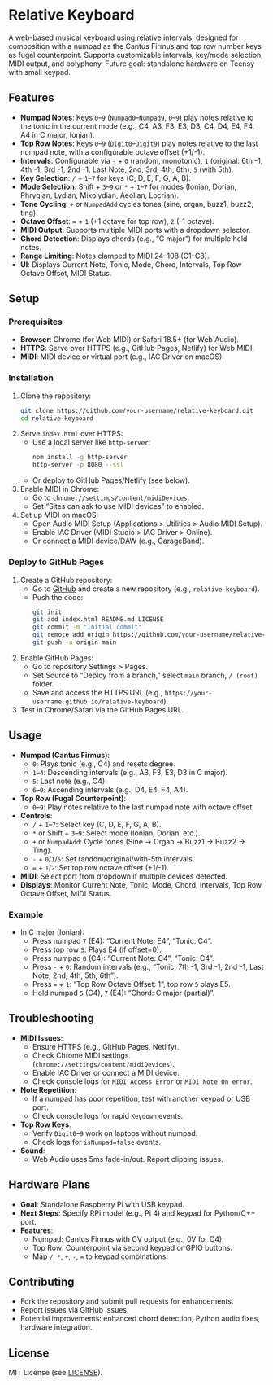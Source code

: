 # Relative Keyboard

A web-based musical keyboard using relative intervals, designed for composition with a numpad as the Cantus Firmus and top row number keys as fugal counterpoint. Supports customizable intervals, key/mode selection, MIDI output, and polyphony. Future goal: standalone hardware on Teensy with small keypad.

## Features

- **Numpad Notes**: Keys `0`–`9` (`Numpad0`–`Numpad9`, `0`–`9`) play notes relative to the tonic in the current mode (e.g., C4, A3, F3, E3, D3, C4, D4, E4, F4, A4 in C major, Ionian).
- **Top Row Notes**: Keys `0`–`9` (`Digit0`–`Digit9`) play notes relative to the last numpad note, with a configurable octave offset (+1/-1).
- **Intervals**: Configurable via `-` + `0` (random, monotonic), `1` (original: 6th -1, 4th -1, 3rd -1, 2nd -1, Last Note, 2nd, 3rd, 4th, 6th), `5` (with 5th).
- **Key Selection**: `/` + `1`–`7` for keys (C, D, E, F, G, A, B).
- **Mode Selection**: Shift + `3`–`9` or `*` + `1`–`7` for modes (Ionian, Dorian, Phrygian, Lydian, Mixolydian, Aeolian, Locrian).
- **Tone Cycling**: `+` or `NumpadAdd` cycles tones (sine, organ, buzz1, buzz2, ting).
- **Octave Offset**: `=` + `1` (+1 octave for top row), `2` (-1 octave).
- **MIDI Output**: Supports multiple MIDI ports with a dropdown selector.
- **Chord Detection**: Displays chords (e.g., “C major”) for multiple held notes.
- **Range Limiting**: Notes clamped to MIDI 24–108 (C1–C8).
- **UI**: Displays Current Note, Tonic, Mode, Chord, Intervals, Top Row Octave Offset, MIDI Status.

## Setup

### Prerequisites
- **Browser**: Chrome (for Web MIDI) or Safari 18.5+ (for Web Audio).
- **HTTPS**: Serve over HTTPS (e.g., GitHub Pages, Netlify) for Web MIDI.
- **MIDI**: MIDI device or virtual port (e.g., IAC Driver on macOS).

### Installation
1. Clone the repository:
   ```bash
   git clone https://github.com/your-username/relative-keyboard.git
   cd relative-keyboard
   ```
2. Serve `index.html` over HTTPS:
   - Use a local server like `http-server`:
     ```bash
     npm install -g http-server
     http-server -p 8080 --ssl
     ```
   - Or deploy to GitHub Pages/Netlify (see below).
3. Enable MIDI in Chrome:
   - Go to `chrome://settings/content/midiDevices`.
   - Set “Sites can ask to use MIDI devices” to enabled.
4. Set up MIDI on macOS:
   - Open Audio MIDI Setup (Applications > Utilities > Audio MIDI Setup).
   - Enable IAC Driver (MIDI Studio > IAC Driver > Online).
   - Or connect a MIDI device/DAW (e.g., GarageBand).

### Deploy to GitHub Pages
1. Create a GitHub repository:
   - Go to [GitHub](https://github.com) and create a new repository (e.g., `relative-keyboard`).
   - Push the code:
     ```bash
     git init
     git add index.html README.md LICENSE
     git commit -m "Initial commit"
     git remote add origin https://github.com/your-username/relative-keyboard.git
     git push -u origin main
     ```
2. Enable GitHub Pages:
   - Go to repository Settings > Pages.
   - Set Source to “Deploy from a branch,” select `main` branch, `/ (root)` folder.
   - Save and access the HTTPS URL (e.g., `https://your-username.github.io/relative-keyboard`).
3. Test in Chrome/Safari via the GitHub Pages URL.

## Usage

- **Numpad (Cantus Firmus)**:
  - `0`: Plays tonic (e.g., C4) and resets degree.
  - `1`–`4`: Descending intervals (e.g., A3, F3, E3, D3 in C major).
  - `5`: Last note (e.g., C4).
  - `6`–`9`: Ascending intervals (e.g., D4, E4, F4, A4).
- **Top Row (Fugal Counterpoint)**:
  - `0`–`9`: Play notes relative to the last numpad note with octave offset.
- **Controls**:
  - `/` + `1`–`7`: Select key (C, D, E, F, G, A, B).
  - `*` or Shift + `3`–`9`: Select mode (Ionian, Dorian, etc.).
  - `+` or `NumpadAdd`: Cycle tones (Sine → Organ → Buzz1 → Buzz2 → Ting).
  - `-` + `0`/`1`/`5`: Set random/original/with-5th intervals.
  - `=` + `1`/`2`: Set top row octave offset (+1/-1).
- **MIDI**: Select port from dropdown if multiple devices detected.
- **Displays**: Monitor Current Note, Tonic, Mode, Chord, Intervals, Top Row Octave Offset, MIDI Status.

### Example
- In C major (Ionian):
  - Press numpad `7` (E4): “Current Note: E4”, “Tonic: C4”.
  - Press top row `5`: Plays E4 (if offset=0).
  - Press numpad `0` (C4): “Current Note: C4”, “Tonic: C4”.
  - Press `-` + `0`: Random intervals (e.g., “Tonic, 7th -1, 3rd -1, 2nd -1, Last Note, 2nd, 4th, 5th, 6th”).
  - Press `=` + `1`: “Top Row Octave Offset: 1”, top row `5` plays E5.
  - Hold numpad `5` (C4), `7` (E4): “Chord: C major (partial)”.

## Troubleshooting

- **MIDI Issues**:
  - Ensure HTTPS (e.g., GitHub Pages, Netlify).
  - Check Chrome MIDI settings (`chrome://settings/content/midiDevices`).
  - Enable IAC Driver or connect a MIDI device.
  - Check console logs for `MIDI Access Error` or `MIDI Note On error`.
- **Note Repetition**:
  - If a numpad has poor repetition, test with another keypad or USB port.
  - Check console logs for rapid `Keydown` events.
- **Top Row Keys**:
  - Verify `Digit0`–`9` work on laptops without numpad.
  - Check logs for `isNumpad=false` events.
- **Sound**:
  - Web Audio uses 5ms fade-in/out. Report clipping issues.

## Hardware Plans
- **Goal**: Standalone Raspberry Pi with USB keypad.
- **Next Steps**: Specify RPi model (e.g., Pi 4) and keypad for Python/C++ port.
- **Features**:
  - Numpad: Cantus Firmus with CV output (e.g., 0V for C4).
  - Top Row: Counterpoint via second keypad or GPIO buttons.
  - Map `/`, `*`, `+`, `-`, `=` to keypad combinations.

## Contributing
- Fork the repository and submit pull requests for enhancements.
- Report issues via GitHub Issues.
- Potential improvements: enhanced chord detection, Python audio fixes, hardware integration.

## License
MIT License (see [LICENSE](./LICENSE)).
